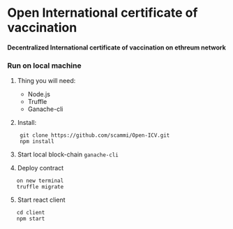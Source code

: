 # Open International certificate of vaccination
#### Decentralized International certificate of vaccination on ethreum network

### Run on local machine

1. Thing you will need:
	- Node.js
	- Truffle 
	- Ganache-cli
	
2. Install:
```
    git clone https://github.com/scammi/Open-ICV.git
    npm install
```	
3. Start local block-chain
  `ganache-cli`
	
4. Deploy contract
```
   on new terminal
   truffle migrate
```
5. Start react client 
```
   cd client
   npm start
```

   
   
   












